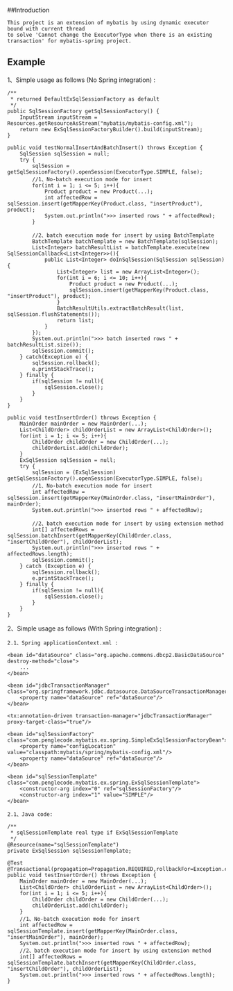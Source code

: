 ##Introduction

	This project is an extension of mybatis by using dynamic executor bound with current thread 
	to solve 'Cannot change the ExecutorType when there is an existing transaction' for mybatis-spring project.

## Example

1、Simple usage as follows (No Spring integration) : 

	/**
	 * returned DefaultExSqlSessionFactory as default
	 */
	public SqlSessionFactory getSqlSessionFactory() {
		InputStream inputStream = Resources.getResourceAsStream("mybatis/mybatis-config.xml");
		return new ExSqlSessionFactoryBuilder().build(inputStream);
	}
	
	public void testNormalInsertAndBatchInsert() throws Exception {
		SqlSession sqlSession = null;
		try {
			sqlSession = getSqlSessionFactory().openSession(ExecutorType.SIMPLE, false);
			//1、No-batch execution mode for insert
			for(int i = 1; i <= 5; i++){
				Product product = new Product(...);
				int affectedRow = sqlSession.insert(getMapperKey(Product.class, "insertProduct"), product);
				System.out.println(">>> inserted rows " + affectedRow);
			}
			
			//2、batch execution mode for insert by using BatchTemplate
			BatchTemplate batchTemplate = new BatchTemplate(sqlSession);
			List<Integer> batchResultList = batchTemplate.execute(new SqlSessionCallback<List<Integer>>(){
				public List<Integer> doInSqlSession(SqlSession sqlSession) {
					List<Integer> list = new ArrayList<Integer>();
					for(int i = 6; i <= 10; i++){
						Product product = new Product(...);
						sqlSession.insert(getMapperKey(Product.class, "insertProduct"), product);
					}
					BatchResultUtils.extractBatchResult(list, sqlSession.flushStatements());
					return list;
				}
			});
			System.out.println(">>> batch inserted rows " + batchResultList.size());
			sqlSession.commit();
		} catch(Exception e) {
			sqlSession.rollback();
			e.printStackTrace();
		} finally {
			if(sqlSession != null){
				sqlSession.close();
			}
		}
	}
	
	public void testInsertOrder() throws Exception {
		MainOrder mainOrder = new MainOrder(...);
		List<ChildOrder> childOrderList = new ArrayList<ChildOrder>();
		for(int i = 1; i <= 5; i++){
			ChildOrder childOrder = new ChildOrder(...);
			childOrderList.add(childOrder);
		}
		ExSqlSession sqlSession = null;
		try {
			sqlSession = (ExSqlSession) getSqlSessionFactory().openSession(ExecutorType.SIMPLE, false);
			//1、No-batch execution mode for insert
			int affectedRow = sqlSession.insert(getMapperKey(MainOrder.class, "insertMainOrder"), mainOrder);
			System.out.println(">>> inserted rows " + affectedRow);
			
			//2、batch execution mode for insert by using extension method
			int[] affectedRows = sqlSession.batchInsert(getMapperKey(ChildOrder.class, "insertChildOrder"), childOrderList);
			System.out.println(">>> inserted rows " + affectedRows.length);
			sqlSession.commit();
		} catch (Exception e) {
			sqlSession.rollback();
			e.printStackTrace();
		} finally {
			if(sqlSession != null){
				sqlSession.close();
			}
		}
	}
	
2、Simple usage as follows (With Spring integration) : 
	
	2.1、Spring applicationContext.xml :
	
	<bean id="dataSource" class="org.apache.commons.dbcp2.BasicDataSource" destroy-method="close">
		...
	</bean>
	
	<bean id="jdbcTransactionManager" class="org.springframework.jdbc.datasource.DataSourceTransactionManager">
        <property name="dataSource" ref="dataSource"/>
    </bean>

    <tx:annotation-driven transaction-manager="jdbcTransactionManager" proxy-target-class="true"/>

    <bean id="sqlSessionFactory" class="com.penglecode.mybatis.ex.spring.SimpleExSqlSessionFactoryBean">
        <property name="configLocation" value="classpath:mybatis/spring/mybatis-config.xml"/>
        <property name="dataSource" ref="dataSource"/>
    </bean>

	<bean id="sqlSessionTemplate" class="com.penglecode.mybatis.ex.spring.ExSqlSessionTemplate">
		<constructor-arg index="0" ref="sqlSessionFactory"/>
		<constructor-arg index="1" value="SIMPLE"/>
	</bean>
	
	2.1、Java code: 
	
	/**
	 * sqlSessionTemplate real type if ExSqlSessionTemplate
	 */
	@Resource(name="sqlSessionTemplate")
	private ExSqlSession sqlSessionTemplate;
	
	@Test
	@Transactional(propagation=Propagation.REQUIRED,rollbackFor=Exception.class)
	public void testInsertOrder() throws Exception {
		MainOrder mainOrder = new MainOrder(...);
		List<ChildOrder> childOrderList = new ArrayList<ChildOrder>();
		for(int i = 1; i <= 5; i++){
			ChildOrder childOrder = new ChildOrder(...);
			childOrderList.add(childOrder);
		}
		//1、No-batch execution mode for insert
		int affectedRow = sqlSessionTemplate.insert(getMapperKey(MainOrder.class, "insertMainOrder"), mainOrder);
		System.out.println(">>> inserted rows " + affectedRow);
		//2、batch execution mode for insert by using extension method
		int[] affectedRows = sqlSessionTemplate.batchInsert(getMapperKey(ChildOrder.class, "insertChildOrder"), childOrderList);
		System.out.println(">>> inserted rows " + affectedRows.length);
	}
	